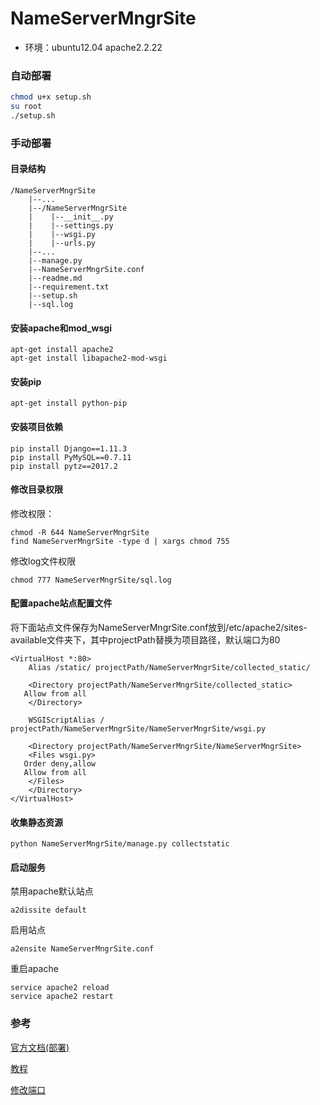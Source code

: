 
# NameServerMngrSite
* 环境：ubuntu12.04 apache2.2.22


### 自动部署
```bash
chmod u+x setup.sh
su root
./setup.sh
```


### 手动部署

#### 目录结构
```
/NameServerMngrSite
    |--...
    |--/NameServerMngrSite
    |    |--__init__.py
    |    |--settings.py
    |    |--wsgi.py
    |    |--urls.py
    |--...
    |--manage.py
    |--NameServerMngrSite.conf
    |--readme.md
    |--requirement.txt
    |--setup.sh
    |--sql.log
```
#### 安装apache和mod_wsgi
```
apt-get install apache2
apt-get install libapache2-mod-wsgi
```
#### 安装pip
```
apt-get install python-pip
```
#### 安装项目依赖
```
pip install Django==1.11.3
pip install PyMySQL==0.7.11
pip install pytz==2017.2
```
#### 修改目录权限
修改权限：
```
chmod -R 644 NameServerMngrSite
find NameServerMngrSite -type d | xargs chmod 755
```
修改log文件权限
```
chmod 777 NameServerMngrSite/sql.log
```
#### 配置apache站点配置文件
将下面站点文件保存为NameServerMngrSite.conf放到/etc/apache2/sites-available文件夹下，其中projectPath替换为项目路径，默认端口为80
```
<VirtualHost *:80>
    Alias /static/ projectPath/NameServerMngrSite/collected_static/

    <Directory projectPath/NameServerMngrSite/collected_static>
   Allow from all
    </Directory>

    WSGIScriptAlias / projectPath/NameServerMngrSite/NameServerMngrSite/wsgi.py

    <Directory projectPath/NameServerMngrSite/NameServerMngrSite>
    <Files wsgi.py>
   Order deny,allow
   Allow from all
    </Files>
    </Directory>
</VirtualHost>
```
#### 收集静态资源
```
python NameServerMngrSite/manage.py collectstatic
```
#### 启动服务
禁用apache默认站点
```
a2dissite default
```
启用站点
```
a2ensite NameServerMngrSite.conf
```
重启apache
```
service apache2 reload
service apache2 restart
```

### 参考

[官方文档(部署)](https://docs.djangoproject.com/en/1.11/howto/deployment/)

[教程](http://code.ziqiangxuetang.com/django/django-deploy.html)

[修改端口](http://blog.csdn.net/sunxingzhesunjinbiao/article/details/19491029)


